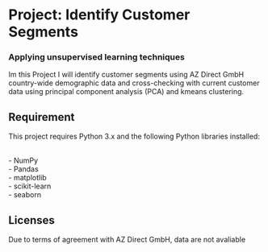 # Project: Identify Customer Segments

### Applying unsupervised learning techniques

Im this Project I will identify customer segments using AZ Direct GmbH country-wide demographic data and cross-checking with current customer data using principal component analysis (PCA) and kmeans clustering.

## Requirement
This project requires Python 3.x and the following Python libraries installed:

<br> - NumPy
<br> - Pandas
<br> - matplotlib
<br> - scikit-learn
<br> - seaborn

## Licenses
Due to terms of agreement with AZ Direct GmbH, data are not avaliable
